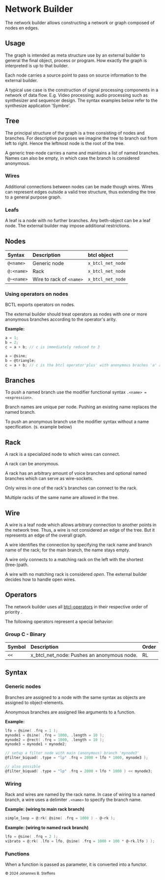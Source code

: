 # Network Builder
The network builder allows constructing a network or graph composed of nodes en edges. 

## Usage
The graph is intended as meta structure use by an external builder to general the final object, process or program. How exactly the graph is interpreted is up to that builder.

Each node carries a source point to pass on source information to the external builder.

A typical use case is the construction of signal processing components in a network of data flow. E.g. Video processing; audio processing such as synthesizer and sequencer design. The syntax examples below refer to the synthesize application 'Symbre'.

## Tree
The principal structure of the graph is a tree consisting of nodes and branches. For descriptive purposes we imagine the tree to branch out from left to right. Hence the leftmost node is the root of the tree.

A generic tree-node carries a name and maintains a list of named branches. Names can also be empty, in which case the branch is considered anonymous. 

### Wires
Additional connections between nodes can be made though wires. Wires can represent edges outside a valid tree structure, thus extending the tree to a general purpose graph.

### Leafs
A leaf is a node with no further branches. Any beth-object can be a leaf node. The external builder may impose additional restrictions.

## Nodes

|Syntax|Description|btcl object|
|:---|:---|:---|
|```@<name>```|Generic node|```x_btcl_net_node```|
|```@:<name>```|Rack|```x_btcl_net_node```|
|```@~<name>```|Wire to rack of ```<name>```|```x_btcl_net_node```|

### Using operators on nodes

BCTL exports operators on nodes. 

The external builder should treat operators as nodes with one or more anonymous branches according to the operator's arity.

**Example:**

```C
a = 1;
b = 2;
c = a + b; // c is immediately reduced to 3

a = @sine;
b = @triangle;
c = a + b; // c is the btcl operator'plus' with anonymous braches 'a' and 'b';

```

## Branches

To push a named branch use the modifier functional syntax ```.<name> = <expression>```.

Branch names are unique per node. Pushing an existing name replaces the named branch.

To push an anonymous branch use the modifier syntax without a name specification. (s. example below)

## Rack

A rack is a specialized node to which wires can connect.

A rack can be anonymous.

A rack has an arbitrary amount of voice branches and optional named branches which can serve as wire-sockets.

Only wires in one of the rack's branches can connect to the rack.

Multiple racks of the same name are allowed in the tree.

## Wire

A wire is a leaf node which allows arbitrary connection to another points in the network tree. Thus, a wire is not considered an edge of the tree. But it represents an edge of the overall graph.

A wire identifies the connection by specifying the rack name and branch name of the rack; for the main branch, the name stays empty.

A wire only connects to a matching rack on the left with the shortest (tree-)path. 

A wire with no matching rack is considered *open*. The external builder decides how to handle open wires.

## Operators

The network builder uses all [btcl-operators](btcl.md#operators) in their respective order of priority . 

The following operators represent a special behavior:

### Group C - Binary

| Symbol   | Description                                | Order |
| :------- | :----------------------------------------- | ----- |
| ```<<``` | x_btcl_net_node: Pushes an anonymous node. | RL    |


## Syntax

### Generic nodes

Branches are assigned to a node with the same syntax as objects are assigned to object-elements.

Anonymous branches are assigned like arguments to a function.

**Example:**

```C
lfo = @sine( .frq = 1 );
mynode1 = @sine( .frq = 1000, .length = 10 );
mynode2 = @rect( .frq = 1000, .length = 10 );
mynode3 = mynode1 + mynode2;

// setup a filter node with main (anonymous) branch 'mynode3'
@filter_biquad( .type = "lp" .frq = 2000 + lfo * 1000, mynode3 );

// also possible
@filter_biquad( .type = "lp" .frq = 2000 + lfo * 1000 ) << mynode3;
```

### Wiring
Rack and wires are named by the rack name. In case of wiring to a named branch, a wire uses a delimiter ```.<name>``` to specify the branch name.

**Example: (wiring to main rack branch)**

```C
simple_loop = @:rk( @sine( .frq = 1000 ) - @~rk );
```

**Example: (wiring to named rack branch)**

```C
lfo = @sine( .frq = 2 );
vibrato = @:rk( .lfo = lfo, @sine( .frq = 1000 + 100 * @~rk.lfo ) );
```
### Functions
When a function is passed as parameter, it is converted into a functor.

<sub>&copy; 2024 Johannes B. Steffens</sub>